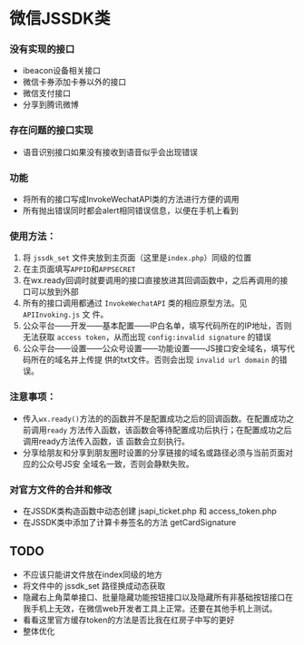 # 微信JSSDK类

### 没有实现的接口
* ibeacon设备相关接口
* 微信卡券添加卡券以外的接口
* 微信支付接口
* 分享到腾讯微博


### 存在问题的接口实现
* 语音识别接口如果没有接收到语音似乎会出现错误


### 功能
* 将所有的接口写成InvokeWechatAPI类的方法进行方便的调用
* 所有抛出错误同时都会alert相同错误信息，以便在手机上看到



### 使用方法：
1. 将 `jssdk_set` 文件夹放到主页面（这里是`index.php`）同级的位置
2. 在主页面填写`APPID`和`APPSECRET`
3. 在wx.ready回调时就要调用的接口直接放进其回调函数中，之后再调用的接口可以放到外部
4. 所有的接口调用都通过 `InvokeWechatAPI` 类的相应原型方法。见 `APIInvoking.js` 文
   件。
5. 公众平台——开发——基本配置——IP白名单，填写代码所在的IP地址，否则无法获取
   `access token`，从而出现 `config:invalid signature` 的错误
6. 公众平台——设置——公众号设置——功能设置——JS接口安全域名，填写代码所在的域名并上传提
   供的txt文件。否则会出现 `invalid url domain` 的错误。



### 注意事项：
* 传入`wx.ready()`方法的的函数并不是配置成功之后的回调函数。在配置成功之前调用`ready`
  方法传入函数，该函数会等待配置成功后执行；在配置成功之后调用ready方法传入函数，该
  函数会立刻执行。
* 分享给朋友和分享到朋友圈时设置的分享链接的域名或路径必须与当前页面对应的公众号JS安
  全域名一致，否则会静默失败。



### 对官方文件的合并和修改
* 在JSSDK类构造函数中动态创建 jsapi_ticket.php 和 access_token.php
* 在JSSDK类中添加了计算卡券签名的方法 getCardSignature


## TODO
* 不应该只能讲文件放在index同级的地方
* 将文件中的 jssdk_set 路径换成动态获取
* 隐藏右上角菜单接口、批量隐藏功能按钮接口以及隐藏所有非基础按钮接口在我手机上无效，在微信web开发者工具上正常。还要在其他手机上测试。
* 看看这里官方缓存token的方法是否比我在红房子中写的更好
* 整体优化
